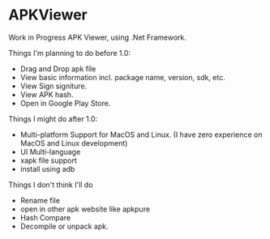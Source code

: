# APKViewer

Work in Progress APK Viewer, using .Net Framework.

Things I'm planning to do before 1.0:
- Drag and Drop apk file
- View basic information incl. package name, version, sdk, etc.
- View Sign signiture.
- View APK hash.
- Open in Google Play Store.

Things I might do after 1.0:
- Multi-platform Support for MacOS and Linux. (I have zero experience on MacOS and Linux development)
- UI Multi-language
- xapk file support
- install using adb

Things I don't think I'll do
- Rename file
- open in other apk website like apkpure
- Hash Compare
- Decompile or unpack apk.
